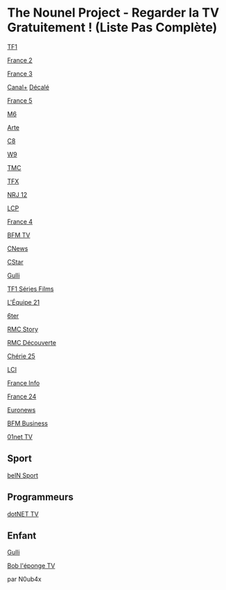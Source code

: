 # The Nounel Project - Regarder la TV Gratuitement ! (Liste Pas Complète)

[TF1](https://www.tntendirect.com/TF1-en-direct)

[France 2]()

[France 3](https://www.tntendirect.com/M6-en-direct)

[Canal+](https://www.canalplus.com/live/?channel=601) [Décalé]()

[France 5]()

[M6]()

[Arte](https://www.tntendirect.com/Arte-en-direct)

[C8](https://www.tntendirect.com/C8-en-direct)

[W9](https://www.tntendirect.com/W9-en-direct)

[TMC](https://www.tntendirect.com/TMC-en-direct)

[TFX](https://www.tntendirect.com/TFX-en-direct)

[NRJ 12](https://www.tntendirect.com/NRJ12-en-direct)

[LCP]()

[France 4]()

[BFM TV](https://www.bfmtv.com/en-direct/)

[CNews](https://www.canalplus.com/live/?channel=480)

[CStar](https://www.tntendirect.com/CStar-en-direct)

[Gulli](https://replay.gulli.fr/jwplayer/embedstreamtv)

[TF1 Séries Films](https://www.tntendirect.com/Tf1-Series-Films-en-direct)

[L'Équipe 21](https://www.tntendirect.com/L'Equipe-21-en-direct)

[6ter](https://www.tntendirect.com/6ter-en-direct)

[RMC Story](https://www.rmcbfmplay.com/direct-tv/rmc-story)

[RMC Découverte](https://www.rmcbfmplay.com/direct-tv/rmc-decouverte)

[Chérie 25](https://www.tntendirect.com/Cherie-25-en-direct)

[LCI](https://www.tf1.fr/lci/direct)

[France Info](https://youtu.be/Z-Nwo-ypKtM)

[France 24](https://youtu.be/jVYG_eH5UMU)

[Euronews](https://youtu.be/MsN0_WNXvh8)

[BFM Business](https://www.bfmtv.com/economie/en-direct/)

[01net TV](https://www.dailymotion.com/video/x7pctg0)


Sport
------
[beIN Sport](https://matchesdirect.com/bein-sports-1)


Programmeurs
-------------
[dotNET TV](https://www.youtube.com/c/dotNET/videos)


Enfant
-------
[Gulli](https://replay.gulli.fr/jwplayer/embedstreamtv)

[Bob l'éponge TV](https://pluto.tv/fr/live-tv/bob-leponge-fr-ptv3)


par N0ub4x
